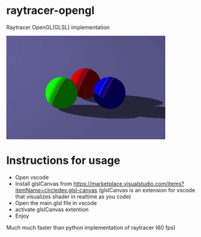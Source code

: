# raytracer-opengl
Raytracer OpenGL(GLSL) implementation

<img src="demo.gif" align="middle" />

# Instructions for usage
- Open vscode
- Install glslCanvas from https://marketplace.visualstudio.com/items?itemName=circledev.glsl-canvas
(glslCanvas is an extension for vscode that visualizes shader in realtime as you code)
- Open the main.glsl file in vscode
- activate glslCanvas extention
- Enjoy

Much much faster than python implementation of raytracer (60 fps)
